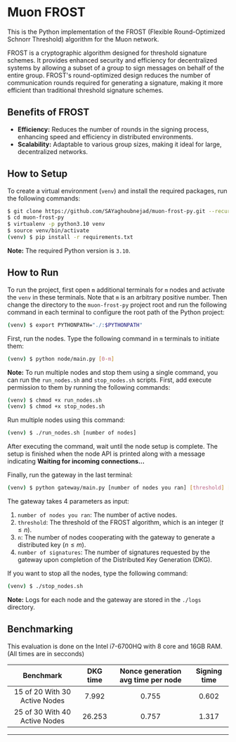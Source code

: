# Muon FROST
This is the Python implementation of the FROST (Flexible Round-Optimized Schnorr Threshold) algorithm for the Muon network.

FROST is a cryptographic algorithm designed for threshold signature schemes. It provides enhanced security and efficiency for decentralized systems by allowing a subset of a group to sign messages on behalf of the entire group. FROST's round-optimized design reduces the number of communication rounds required for generating a signature, making it more efficient than traditional threshold signature schemes.

## Benefits of FROST
- **Efficiency:** Reduces the number of rounds in the signing process, enhancing speed and efficiency in distributed environments.
- **Scalability:** Adaptable to various group sizes, making it ideal for large, decentralized networks.

## How to Setup

To create a virtual environment (`venv`) and install the required packages, run the following commands:

```bash
$ git clone https://github.com/SAYaghoubnejad/muon-frost-py.git --recurse-submodules
$ cd muon-frost-py
$ virtualenv -p python3.10 venv
$ source venv/bin/activate
(venv) $ pip install -r requirements.txt
```

**Note:** The required Python version is `3.10`.

## How to Run

To run the project, first open `m` additional terminals for `m` nodes and activate the `venv` in these terminals. Note that `m` is an arbitrary positive number. Then change the directory to the `muon-frost-py` project root and run the following command in each terminal to configure the root path of the Python project:

```bash
(venv) $ export PYTHONPATH="./:$PYTHONPATH"
```

First, run the nodes. Type the following command in `m` terminals to initiate them:

```bash
(venv) $ python node/main.py [0-m]
```
**Note:** To run multiple nodes and stop them using a single command, you can run the `run_nodes.sh` and `stop_nodes.sh` scripts. First, add execute permission to them by running the following commands: 

```bash
(venv) $ chmod +x run_nodes.sh
(venv) $ chmod +x stop_nodes.sh

```
Run multiple nodes using this command:
```bash
(venv) $ ./run_nodes.sh [number of nodes]

```

After executing the command, wait until the node setup is complete. The setup is finished when the node API is printed along with a message indicating **Waiting for incoming connections...**

Finally, run the gateway in the last terminal:

```bash
(venv) $ python gateway/main.py [number of nodes you ran] [threshold] [n] [number of signatures]
```

The gateway takes 4 parameters as input:
1. `number of nodes you ran`: The number of active nodes.
2. `threshold`: The threshold of the FROST algorithm, which is an integer ($t \leq n$).
3. `n`: The number of nodes cooperating with the gateway to generate a distributed key ($n \leq m$).
4. `number of signatures`: The number of signatures requested by the gateway upon completion of the Distributed Key Generation (DKG).


If you want to stop all the nodes, type  the following command:
```bash
(venv) $ ./stop_nodes.sh
```


**Note:** Logs for each node and the gateway are stored in the `./logs` directory.

## Benchmarking

This evaluation is done on the Intel i7-6700HQ with 8 core and 16GB RAM. (All times are in secconds)

|           Benchmark           | DKG time        | Nonce generation avg time per node | Signing time |   
|:-----------------------------:|:---------------:|:----------------------------------:|:------------:|
| 15 of 20 With 30 Active Nodes |  7.992          |       0.755                        |     0.602    |                            
| 25 of 30 With 40 Active Nodes |  26.253         |       0.757                        |     1.317    |                  

---
